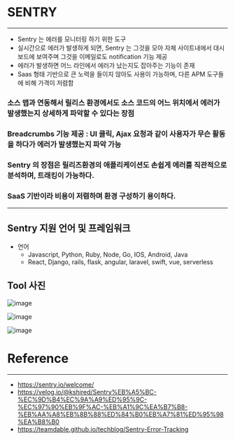 # SENTRY

---

- Sentry 는 에러를 모니터링 하기 위한 도구
- 실시간으로 에러가 발생하게 되면, Sentry 는 그것을 모아 자체 사이트내에서 대시보드에 보여주며 그것을 이메일로도 notification 기능 제공
- 에러가 발생하면 어느 라인에서 에러가 났는지도 잡아주는 기능이 존재
- Saas 형태 기반으로 큰 노력을 들이지 않아도 사용이 가능하며, 다른 APM 도구들에 비해 가격이 저렴함


### 소스 맵과 연동해서 릴리스 환경에서도 소스 코드의 어느 위치에서 에러가 발생했는지 상세하게 파악할 수 있다는 장점

### Breadcrumbs 기능 제공 : UI 클릭, Ajax 요청과 같이 사용자가 무슨 활동을 하다가 에러가 발생했는지 파악 가능

### Sentry 의 장점은 릴리즈환경의 애플리케이션도 손쉽게 에러를 직관적으로 분석하며, 트래킹이 가능하다.

### SaaS 기반이라 비용이 저렴하며 환경 구성하기 용이하다.


---





## Sentry 지원 언어 및 프레임워크

- 언어
  - Javascript, Python, Ruby, Node, Go, IOS, Android, Java
  - React, Django, rails, flask, angular, laravel, swift, vue, serverless




## Tool 사진

![image](https://user-images.githubusercontent.com/41246605/192400942-49b2e1b1-558c-4e4e-92d8-9f22a525fa7f.png)


![image](https://user-images.githubusercontent.com/41246605/192400994-7da62a37-9650-4b8e-a8d0-653c08eaaefe.png)


![image](https://user-images.githubusercontent.com/41246605/192401031-f047ed6c-60e3-4759-840c-63ae505278cd.png)




# Reference

---

- https://sentry.io/welcome/
- https://velog.io/@kshired/Sentry%EB%A5%BC-%EC%9D%B4%EC%9A%A9%ED%95%9C-%EC%97%90%EB%9F%AC-%EB%A1%9C%EA%B7%B8-%EB%AA%A8%EB%8B%88%ED%84%B0%EB%A7%81%ED%95%98%EA%B8%B0
- https://teamdable.github.io/techblog/Sentry-Error-Tracking
